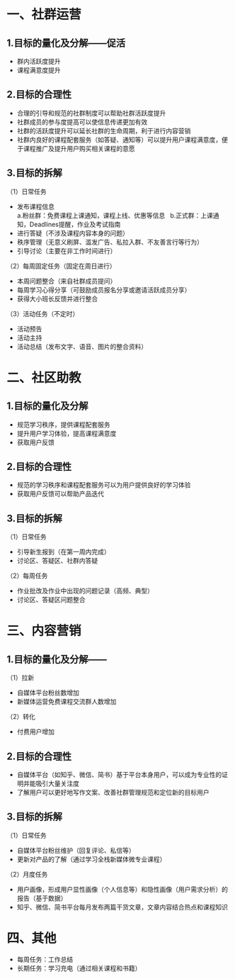 一、社群运营
=

1.目标的量化及分解——促活
-

* 群内活跃度提升
* 课程满意度提升

2.目标的合理性
-

* 合理的引导和规范的社群制度可以帮助社群活跃度提升 
* 社群成员的参与度提高可以使信息传递更加有效  
* 社群的活跃度提升可以延长社群的生命周期，利于进行内容营销  
* 社群内良好的课程配套服务（如答疑、通知等）可以提升用户课程满意度，便于课程推广及提升用户购买相关课程的意愿

3.目标的拆解
-

（1）日常任务    
* 发布课程信息  
a.粉丝群：免费课程上课通知，课程上线、优惠等信息  
b.正式群：上课通知，Deadlines提醒，作业及考试指南
* 进行答疑（不涉及课程内容本身的问题）  
* 秩序管理（无意义刷屏、滥发广告、私拉入群、不友善言行等行为）    
* 引导讨论（主要在非工作时间进行）

（2）每周固定任务（固定在周日进行）  
* 本周问题整合（来自社群成员提问）  
* 每周学习心得分享（可鼓励成员报名分享或邀请活跃成员分享）  
* 获得大小班长反馈并进行整合

（3）活动任务（不定时） 
* 活动预告  
* 活动主持  
* 活动总结（发布文字、语音、图片的整合资料）

二、社区助教
=

1.目标的量化及分解
-

* 规范学习秩序，提供课程配套服务  
* 提升用户学习体验，提高课程满意度  
* 获取用户反馈

2.目标的合理性
-

* 规范的学习秩序和课程配套服务可以为用户提供良好的学习体验  
* 获取用户反馈可以帮助产品迭代

3.目标的拆解
-

（1）日常任务  
* 引导新生报到（在第一周内完成）  
* 讨论区、答疑区、社群内答疑

（2）每周任务  
* 作业批改及作业中出现的问题记录（高频、典型）    
* 讨论区、答疑区问题整合

三、内容营销
=

1.目标的量化及分解——
-

（1）拉新  
* 自媒体平台粉丝数增加  
* 新媒体运营免费课程交流群人数增加

（2）转化  
* 付费用户增加

2.目标的合理性
-

* 自媒体平台（如知乎、微信、简书）基于平台本身用户，可以成为专业性的证明并能吸引大量关注度  
* 了解用户可以更好地写作文案、改善社群管理规范和定位新的目标用户  

3.目标的拆解
-

（1）日常任务  
* 自媒体平台粉丝维护（回复评论、私信等）  
* 更新对产品的了解（通过学习全栈新媒体微专业课程）  

（2）月度任务  
* 用户画像，形成用户显性画像（个人信息等）和隐性画像（用户需求分析）的报告（基于数据）  
* 知乎、微信、简书平台每月发布两篇干货文章，文章内容结合热点和课程知识

四、其他
=

* 每周任务：工作总结  
* 长期任务：学习充电（通过相关课程和书籍）
